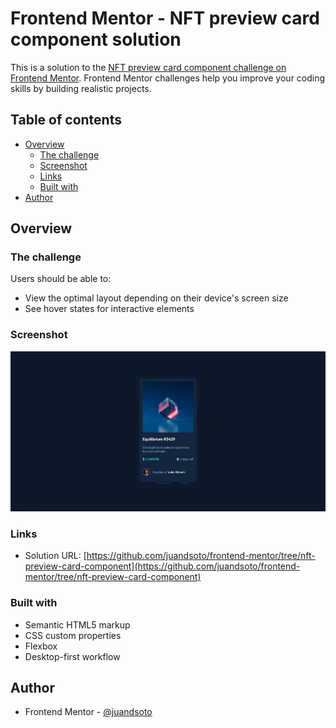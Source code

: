 # Frontend Mentor - NFT preview card component solution

This is a solution to the [NFT preview card component challenge on Frontend Mentor](https://www.frontendmentor.io/challenges/nft-preview-card-component-SbdUL_w0U). Frontend Mentor challenges help you improve your coding skills by building realistic projects.

## Table of contents

- [Overview](#overview)
  - [The challenge](#the-challenge)
  - [Screenshot](#screenshot)
  - [Links](#links)
  - [Built with](#built-with)
- [Author](#author)

## Overview

### The challenge

Users should be able to:

- View the optimal layout depending on their device's screen size
- See hover states for interactive elements

### Screenshot

![](./screenshot.png)

### Links

- Solution URL: [https://github.com/juandsoto/frontend-mentor/tree/nft-preview-card-component](https://github.com/juandsoto/frontend-mentor/tree/nft-preview-card-component)

### Built with

- Semantic HTML5 markup
- CSS custom properties
- Flexbox
- Desktop-first workflow

## Author

- Frontend Mentor - [@juandsoto](https://www.frontendmentor.io/profile/juandsoto)
